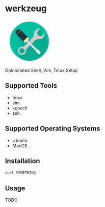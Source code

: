 # werkzeug

![logo](/docs/images/logo.png)

Opinionated Shell, Vim, Tmux Setup

## Supported Tools

* tmux
* vim
* kubectl
* zsh

## Supported Operating Systems

* Ubuntu
* MacOS

## Installation

```bash
curl SOMETHING
```

## Usage

TODO
